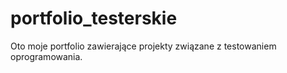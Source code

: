 # portfolio_testerskie
Oto moje portfolio zawierające projekty związane z testowaniem oprogramowania.
